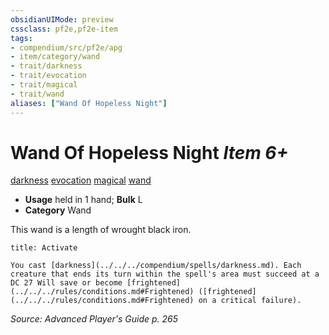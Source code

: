 ```yaml
---
obsidianUIMode: preview
cssclass: pf2e,pf2e-item
tags:
- compendium/src/pf2e/apg
- item/category/wand
- trait/darkness
- trait/evocation
- trait/magical
- trait/wand
aliases: ["Wand Of Hopeless Night"]
---
```

# Wand Of Hopeless Night *Item 6+*  
[darkness](../../../Rules/traits/darkness.md)  [evocation](../../../Rules/traits/evocation.md)  [magical](../../../Rules/traits/magical.md)  [wand](../../../Rules/traits/wand.md)  

- **Usage** held in 1 hand; **Bulk** L
- **Category** Wand

This wand is a length of wrought black iron.

```ad-embed-ability
title: Activate

You cast [darkness](../../../compendium/spells/darkness.md). Each creature that ends its turn within the spell's area must succeed at a DC 27 Will save or become [frightened](../../../rules/conditions.md#Frightened) ([frightened](../../../rules/conditions.md#Frightened) on a critical failure).
```

*Source: Advanced Player's Guide p. 265*
